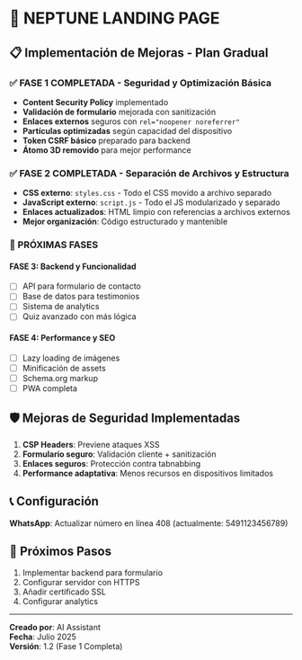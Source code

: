 # 🌌 NEPTUNE LANDING PAGE

## 📋 Implementación de Mejoras - Plan Gradual

### ✅ FASE 1 COMPLETADA - Seguridad y Optimización Básica
- **Content Security Policy** implementado
- **Validación de formulario** mejorada con sanitización
- **Enlaces externos** seguros con `rel="noopener noreferrer"`
- **Partículas optimizadas** según capacidad del dispositivo
- **Token CSRF básico** preparado para backend
- **Átomo 3D removido** para mejor performance

### ✅ FASE 2 COMPLETADA - Separación de Archivos y Estructura
- **CSS externo**: `styles.css` - Todo el CSS movido a archivo separado
- **JavaScript externo**: `script.js` - Todo el JS modularizado y separado
- **Enlaces actualizados**: HTML limpio con referencias a archivos externos
- **Mejor organización**: Código estructurado y mantenible

### 🚧 PRÓXIMAS FASES

#### FASE 3: Backend y Funcionalidad
- [ ] API para formulario de contacto
- [ ] Base de datos para testimonios
- [ ] Sistema de analytics
- [ ] Quiz avanzado con más lógica

#### FASE 4: Performance y SEO
- [ ] Lazy loading de imágenes
- [ ] Minificación de assets
- [ ] Schema.org markup
- [ ] PWA completa

## 🛡️ Mejoras de Seguridad Implementadas

1. **CSP Headers**: Previene ataques XSS
2. **Formulario seguro**: Validación cliente + sanitización
3. **Enlaces seguros**: Protección contra tabnabbing
4. **Performance adaptativa**: Menos recursos en dispositivos limitados

## 📞 Configuración

**WhatsApp**: Actualizar número en línea 408 (actualmente: 5491123456789)

## 🚀 Próximos Pasos

1. Implementar backend para formulario
2. Configurar servidor con HTTPS
3. Añadir certificado SSL
4. Configurar analytics

---

**Creado por**: AI Assistant  
**Fecha**: Julio 2025  
**Versión**: 1.2 (Fase 1 Completa)
